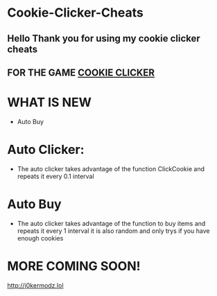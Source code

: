 # Cookie-Clicker-Cheats
## Hello Thank you for using my cookie clicker cheats
## FOR THE GAME [COOKIE CLICKER](https://cookieclicker.ee)

# WHAT IS NEW
- Auto Buy

# Auto Clicker:
- The auto clicker takes advantage of the function ClickCookie and repeats it every 0.1 interval

# Auto Buy
- The auto clicker takes advantage of the function to buy items and repeats it every 1 interval it is also random and only trys if you have enough cookies

# MORE COMING SOON!
http://j0kermodz.lol
